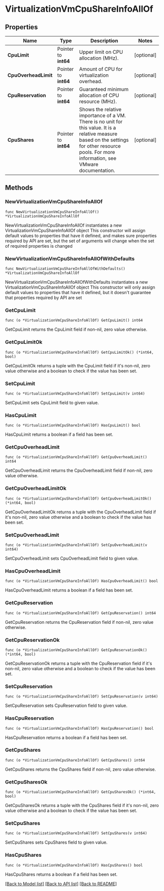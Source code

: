 # VirtualizationVmCpuShareInfoAllOf

## Properties

Name | Type | Description | Notes
------------ | ------------- | ------------- | -------------
**CpuLimit** | Pointer to **int64** | Upper limit on CPU allocation (MHz). | [optional] 
**CpuOverheadLimit** | Pointer to **int64** | Amount of CPU for virtualization overhead. | [optional] 
**CpuReservation** | Pointer to **int64** | Guaranteed minimum allocation of CPU resource (MHz). | [optional] 
**CpuShares** | Pointer to **int64** | Shows the relative importance of a VM. There is no unit for this value. It is a relative measure based on the settings for other resource pools. For more information, see VMware documentation. | [optional] 

## Methods

### NewVirtualizationVmCpuShareInfoAllOf

`func NewVirtualizationVmCpuShareInfoAllOf() *VirtualizationVmCpuShareInfoAllOf`

NewVirtualizationVmCpuShareInfoAllOf instantiates a new VirtualizationVmCpuShareInfoAllOf object
This constructor will assign default values to properties that have it defined,
and makes sure properties required by API are set, but the set of arguments
will change when the set of required properties is changed

### NewVirtualizationVmCpuShareInfoAllOfWithDefaults

`func NewVirtualizationVmCpuShareInfoAllOfWithDefaults() *VirtualizationVmCpuShareInfoAllOf`

NewVirtualizationVmCpuShareInfoAllOfWithDefaults instantiates a new VirtualizationVmCpuShareInfoAllOf object
This constructor will only assign default values to properties that have it defined,
but it doesn't guarantee that properties required by API are set

### GetCpuLimit

`func (o *VirtualizationVmCpuShareInfoAllOf) GetCpuLimit() int64`

GetCpuLimit returns the CpuLimit field if non-nil, zero value otherwise.

### GetCpuLimitOk

`func (o *VirtualizationVmCpuShareInfoAllOf) GetCpuLimitOk() (*int64, bool)`

GetCpuLimitOk returns a tuple with the CpuLimit field if it's non-nil, zero value otherwise
and a boolean to check if the value has been set.

### SetCpuLimit

`func (o *VirtualizationVmCpuShareInfoAllOf) SetCpuLimit(v int64)`

SetCpuLimit sets CpuLimit field to given value.

### HasCpuLimit

`func (o *VirtualizationVmCpuShareInfoAllOf) HasCpuLimit() bool`

HasCpuLimit returns a boolean if a field has been set.

### GetCpuOverheadLimit

`func (o *VirtualizationVmCpuShareInfoAllOf) GetCpuOverheadLimit() int64`

GetCpuOverheadLimit returns the CpuOverheadLimit field if non-nil, zero value otherwise.

### GetCpuOverheadLimitOk

`func (o *VirtualizationVmCpuShareInfoAllOf) GetCpuOverheadLimitOk() (*int64, bool)`

GetCpuOverheadLimitOk returns a tuple with the CpuOverheadLimit field if it's non-nil, zero value otherwise
and a boolean to check if the value has been set.

### SetCpuOverheadLimit

`func (o *VirtualizationVmCpuShareInfoAllOf) SetCpuOverheadLimit(v int64)`

SetCpuOverheadLimit sets CpuOverheadLimit field to given value.

### HasCpuOverheadLimit

`func (o *VirtualizationVmCpuShareInfoAllOf) HasCpuOverheadLimit() bool`

HasCpuOverheadLimit returns a boolean if a field has been set.

### GetCpuReservation

`func (o *VirtualizationVmCpuShareInfoAllOf) GetCpuReservation() int64`

GetCpuReservation returns the CpuReservation field if non-nil, zero value otherwise.

### GetCpuReservationOk

`func (o *VirtualizationVmCpuShareInfoAllOf) GetCpuReservationOk() (*int64, bool)`

GetCpuReservationOk returns a tuple with the CpuReservation field if it's non-nil, zero value otherwise
and a boolean to check if the value has been set.

### SetCpuReservation

`func (o *VirtualizationVmCpuShareInfoAllOf) SetCpuReservation(v int64)`

SetCpuReservation sets CpuReservation field to given value.

### HasCpuReservation

`func (o *VirtualizationVmCpuShareInfoAllOf) HasCpuReservation() bool`

HasCpuReservation returns a boolean if a field has been set.

### GetCpuShares

`func (o *VirtualizationVmCpuShareInfoAllOf) GetCpuShares() int64`

GetCpuShares returns the CpuShares field if non-nil, zero value otherwise.

### GetCpuSharesOk

`func (o *VirtualizationVmCpuShareInfoAllOf) GetCpuSharesOk() (*int64, bool)`

GetCpuSharesOk returns a tuple with the CpuShares field if it's non-nil, zero value otherwise
and a boolean to check if the value has been set.

### SetCpuShares

`func (o *VirtualizationVmCpuShareInfoAllOf) SetCpuShares(v int64)`

SetCpuShares sets CpuShares field to given value.

### HasCpuShares

`func (o *VirtualizationVmCpuShareInfoAllOf) HasCpuShares() bool`

HasCpuShares returns a boolean if a field has been set.


[[Back to Model list]](../README.md#documentation-for-models) [[Back to API list]](../README.md#documentation-for-api-endpoints) [[Back to README]](../README.md)


